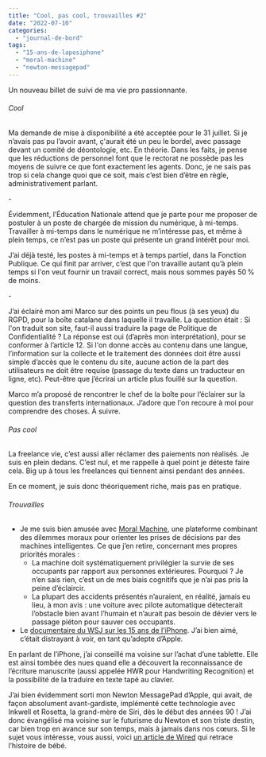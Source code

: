```yaml
---
title: "Cool, pas cool, trouvailles #2"
date: "2022-07-10"
categories: 
  - "journal-de-bord"
tags: 
  - "15-ans-de-laposiphone"
  - "moral-machine"
  - "newton-messagepad"
---
```


Un nouveau billet de suivi de ma vie pro passionnante.

###### Cool

Ma demande de mise à disponibilité a été acceptée pour le 31 juillet. Si je n’avais pas pu l’avoir avant, ç'aurait été un peu le bordel, avec passage devant un comité de déontologie, etc. En théorie. Dans les faits, je pense que les réductions de personnel font que le rectorat ne possède pas les moyens de suivre ce que font exactement les agents. Donc, je ne sais pas trop si cela change quoi que ce soit, mais c’est bien d’être en règle, administrativement parlant.

\-

Évidemment, l’Éducation Nationale attend que je parte pour me proposer de postuler à un poste de chargée de mission du numérique, à mi-temps. Travailler à mi-temps dans le numérique ne m’intéresse pas, et même à plein temps, ce n’est pas un poste qui présente un grand intérêt pour moi.

J’ai déjà testé, les postes à mi-temps et à temps partiel, dans la Fonction Publique. Ce qui finit par arriver, c’est que l'on travaille autant qu’à plein temps si l'on veut fournir un travail correct, mais nous sommes payés 50 % de moins.

\-

J’ai éclairé mon ami Marco sur des points un peu flous (à ses yeux) du RGPD, pour la boîte catalane dans laquelle il travaille. La question était : Si l'on traduit son site, faut-il aussi traduire la page de Politique de Confidentialité ? La réponse est oui (d’après mon interprétation), pour se conformer à l’article 12. Si l'on donne accès au contenu dans une langue, l’information sur la collecte et le traitement des données doit être aussi simple d’accès que le contenu du site, aucune action de la part des utilisateurs ne doit être requise (passage du texte dans un traducteur en ligne, etc). Peut-être que j’écrirai un article plus fouillé sur la question.

Marco m’a proposé de rencontrer le chef de la boîte pour l’éclairer sur la question des transferts internationaux. J’adore que l'on recoure à moi pour comprendre des choses. À suivre.

###### Pas cool

La freelance vie, c’est aussi aller réclamer des paiements non réalisés. Je suis en plein dedans. C’est nul, et me rappelle à quel point je déteste faire cela. Big up à tous les freelances qui tiennent ainsi pendant des années.

En ce moment, je suis donc théoriquement riche, mais pas en pratique.

###### Trouvailles

- Je me suis bien amusée avec [Moral Machine](https://www.moralmachine.net/hl/fr), une plateforme combinant des dilemmes moraux pour orienter les prises de décisions par des machines intelligentes. Ce que j’en retire, concernant mes propres priorités morales :  
    - La machine doit systématiquement privilégier la survie de ses occupants par rapport aux personnes extérieures. Pourquoi ? Je n’en sais rien, c’est un de mes biais cognitifs que je n’ai pas pris la peine d’éclaircir.
    - La plupart des accidents présentés n’auraient, en réalité, jamais eu lieu, à mon avis : une voiture avec pilote automatique détecterait l’obstacle bien avant l’humain et n’aurait pas besoin de dévier vers le passage piéton pour sauver ces occupants.
- Le [documentaire du WSJ sur les 15 ans de l’iPhone](https://www.wsj.com/video/series/iphone-baby). J’ai bien aimé, c’était distrayant à voir, en tant qu’adepte d’Apple.  
    

En parlant de l’iPhone, j’ai conseillé ma voisine sur l’achat d’une tablette. Elle est ainsi tombée des nues quand elle a découvert la reconnaissance de l’écriture manuscrite (aussi appelée HWR pour Handwriting Recognition) et la possibilité de la traduire en texte tapé au clavier.

J’ai bien évidemment sorti mon Newton MessagePad d’Apple, qui avait, de façon absolument avant-gardiste, implémenté cette technologie avec Inkwell et Rosetta, la grand-mère de Siri, dès le début des années 90 ! J’ai donc évangélisé ma voisine sur le futurisme du Newton et son triste destin, car bien trop en avance sur son temps, mais à jamais dans nos cœurs. Si le sujet vous intéresse, vous aussi, voici [un article de Wired](https://www.wired.com/2013/08/remembering-the-apple-newtons-prophetic-failure-and-lasting-ideals/) qui retrace l’histoire de bébé.
